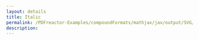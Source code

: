 ```yaml
---
layout: details
title: Italic
permalink: /PDFreactor-Examples/compoundFormats/mathjax/jax/output/SVG/fonts/TeX/Main/Italic/
description: 
---
```





